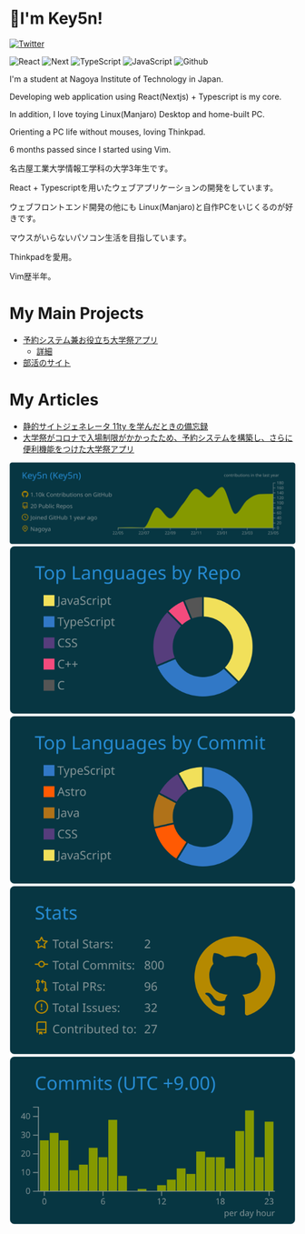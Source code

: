 # 👋I'm Key5n!
[![Twitter](https://img.shields.io/twitter/url/https/twitter.com/cloudposse.svg?style=social&label=Follow%20%40Key5n)](https://twitter.com/Key5n)

![React](https://shields.io/badge/react-black?logo=react&style=for-the-badge)
![Next](https://img.shields.io/badge/NEXTJS-cccccc.svg?style=for-the-badge&logo=Next.js&logoColor=000000)
![TypeScript](https://shields.io/badge/TypeScript-3178C6?logo=TypeScript&logoColor=FFF&style=for-the-badge)
![JavaScript](https://img.shields.io/badge/javascript-%23323330.svg?style=for-the-badge&logo=javascript&logoColor=%23F7DF1E)
![Github](https://img.shields.io/badge/Github-cccccc.svg?style=for-the-badge&logo=Github&logoColor=181717)

I'm a student at Nagoya Institute of Technology in Japan.  

Developing web application using React(Nextjs) + Typescript is my core.

In addition, I love toying Linux(Manjaro) Desktop and home-built PC.

Orienting a PC life without mouses, loving Thinkpad.

6 months passed since I started using Vim.

名古屋工業大学情報工学科の大学3年生です。

React + Typescriptを用いたウェブアプリケーションの開発をしています。

ウェブフロントエンド開発の他にも Linux(Manjaro)と自作PCをいじくるのが好きです。

マウスがいらないパソコン生活を目指しています。

Thinkpadを愛用。

Vim歴半年。

# My Main Projects
- [予約システム兼お役立ち大学祭アプリ](https://github.com/key5n/koudaisai-app-for-web)
    - [詳細](https://note.com/key5n/n/ne7aef0d2e98f)
- [部活のサイト](https://c0de-web.club.nitech.ac.jp/)

# My Articles
- [静的サイトジェネレータ 11ty を学んだときの備忘録](https://zenn.dev/key5n/articles/811c071918e0ae)
- [大学祭がコロナで入場制限がかかったため、予約システムを構築し、さらに便利機能をつけた大学祭アプリ](https://note.com/key5n/n/ne7aef0d2e98f)

[![](https://raw.githubusercontent.com/Key5n/Key5n/main/profile-summary-card-output/solarized_dark/0-profile-details.svg)](https://github.com/vn7n24fzkq/github-profile-summary-cards)
[![](https://raw.githubusercontent.com/Key5n/Key5n/main/profile-summary-card-output/solarized_dark/1-repos-per-language.svg)](https://github.com/vn7n24fzkq/github-profile-summary-cards) [![](https://raw.githubusercontent.com/Key5n/Key5n/main/profile-summary-card-output/solarized_dark/2-most-commit-language.svg)](https://github.com/vn7n24fzkq/github-profile-summary-cards)
[![](https://raw.githubusercontent.com/Key5n/Key5n/main/profile-summary-card-output/solarized_dark/3-stats.svg)](https://github.com/vn7n24fzkq/github-profile-summary-cards) [![](https://raw.githubusercontent.com/Key5n/Key5n/main/profile-summary-card-output/solarized_dark/4-productive-time.svg)](https://github.com/vn7n24fzkq/github-profile-summary-cards)
